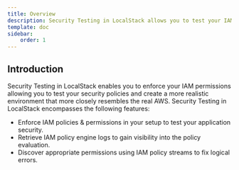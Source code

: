 ```yaml
---
title: Overview
description: Security Testing in LocalStack allows you to test your IAM policies and permissions locally resembling the AWS environment.
template: doc
sidebar:
    order: 1
---
```


## Introduction

Security Testing in LocalStack enables you to enforce your IAM permissions allowing you to test your security policies and create a more realistic environment that more closely resembles the real AWS.
Security Testing in LocalStack encompasses the following features:

- Enforce IAM policies & permissions in your setup to test your application security.
- Retrieve IAM policy engine logs to gain visibility into the policy evaluation.
- Discover appropriate permissions using IAM policy streams to fix logical errors.
